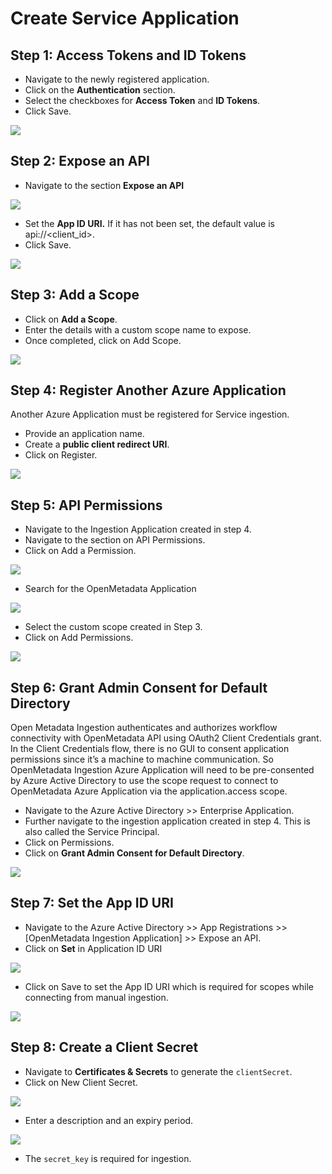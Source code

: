 # Create Service Application

## Step 1: Access Tokens and ID Tokens

* Navigate to the newly registered application.
* Click on the **Authentication** section.
* Select the checkboxes for **Access Token** and **ID Tokens**.
* Click Save.

![](<../../../.gitbook/assets/image (1) (2) (1).png>)

## Step 2: Expose an API

* Navigate to the section **Expose an API**

![](<../../../.gitbook/assets/image (14) (1) (1) (1) (1).png>)

* Set the **App ID URI.** If it has not been set, the default value is api://\<client\_id>.
* Click Save.

![](<../../../.gitbook/assets/image (4) (2) (1).png>)

## Step 3: Add a Scope

* Click on **Add a Scope**.
* Enter the details with a custom scope name to expose.
* Once completed, click on Add Scope.

![](<../../../.gitbook/assets/image (32) (3).png>)

## Step 4: Register Another Azure Application

Another Azure Application must be registered for Service ingestion.

* Provide an application name.
* Create a **public client redirect URI**.
* Click on Register.

![](<../../../.gitbook/assets/image (3) (1) (1) (1) (1) (1).png>)

## Step 5: **API Permissions**

* Navigate to the Ingestion Application created in step 4.
* Navigate to the section on API Permissions.
* Click on Add a Permission.

![](<../../../.gitbook/assets/image (17) (2) (1) (1) (1) (1).png>)

* Search for the OpenMetadata Application

![](<../../../.gitbook/assets/image (3) (1) (1) (1) (1).png>)

* Select the custom scope created in Step 3.
* Click on Add Permissions.

![](<../../../.gitbook/assets/image (2) (1) (1) (1).png>)

## Step 6: Grant Admin Consent for Default Directory

Open Metadata Ingestion authenticates and authorizes workflow connectivity with OpenMetadata API using OAuth2 Client Credentials grant. In the Client Credentials flow, there is no GUI to consent application permissions since it’s a machine to machine communication. So OpenMetadata Ingestion Azure Application will need to be pre-consented by Azure Active Directory to use the scope request to connect to OpenMetadata Azure Application via the application.access scope.

* Navigate to the Azure Active Directory >> Enterprise Application.
* Further navigate to the ingestion application created in step 4. This is also called the Service Principal.
* Click on Permissions.
* Click on **Grant Admin Consent for Default Directory**.

![](<../../../.gitbook/assets/image (21) (1) (1).png>)

## Step 7: Set the App ID URI

* Navigate to the Azure Active Directory >> App Registrations >> \[OpenMetadata Ingestion Application] >> Expose an API.
* Click on **Set** in Application ID URI

![](<../../../.gitbook/assets/image (19) (1) (1) (1) (1).png>)

* Click on Save to set the App ID URI which is required for scopes while connecting from manual ingestion.

![](<../../../.gitbook/assets/image (7) (1) (1) (1).png>)

## Step 8: Create a Client Secret

* Navigate to **Certificates & Secrets** to generate the `clientSecret`.
* Click on New Client Secret.

![](<../../../.gitbook/assets/image (9) (2) (1).png>)

* Enter a description and an expiry period.

![](<../../../.gitbook/assets/image (20) (1) (1) (1) (1) (1).png>)

* The `secret_key` is required for ingestion.
